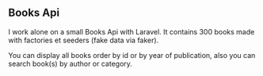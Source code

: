 ## Books Api

I work alone on a small Books Api with Laravel.
It contains 300 books made with factories et seeders (fake data via faker).

You can display all books order by id or by year of publication, also you can search book(s) by author or category. 